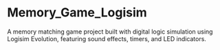 # Memory_Game_Logisim
A memory matching game project built with digital logic simulation using Logisim Evolution, featuring sound effects, timers, and LED indicators.
